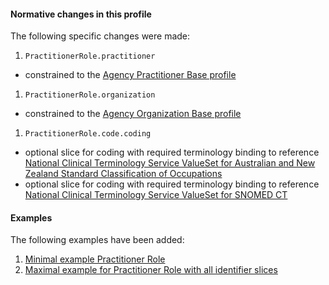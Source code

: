 #### Normative changes in this profile
The following specific changes were made:

1. `PractitionerRole.practitioner`
- constrained to the [Agency Practitioner Base profile](StructureDefinition-practitioner-dh-base-1.html)
1. `PractitionerRole.organization`
- constrained to the [Agency Organization Base profile](StructureDefinition-organization-dh-base-1.html)
1. `PractitionerRole.code.coding`
- optional slice for coding with required terminology binding to reference [National Clinical Terminology Service ValueSet for Australian and New Zealand Standard Classification of Occupations](https://healthterminologies.gov.au/fhir/ValueSet/anzsco-1)
- optional slice for coding with required terminology binding to reference [National Clinical Terminology Service ValueSet for SNOMED CT](https://healthterminologies.gov.au/fhir/ValueSet/practitioner-role-1)

#### Examples
The following examples have been added:
1. [Minimal example Practitioner Role](PractitionerRole-practitionerrole-min-example.html)
1. [Maximal example for Practitioner Role with all identifier slices](PractitionerRole-practitionerrole-max-example.html)
